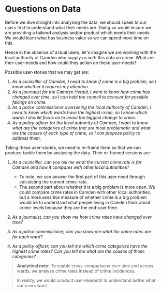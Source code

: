 # Questions on Data

Before we dive straight into analysing the data, we should speak to our users first to understand what their needs are. Doing so would ensure we are providing a tailored analysis and/or product which meets their needs. We would learn what has business value so we can spend more time on this.

Hence in the absence of actual users, let's imagine we are working with the local authority of Camden who supply us with this data on crime. What are their user-needs and how could they action on these user-needs?

Possible user-stories that we may get are:

1. *As a councillor of Camden, I need to know if crime is a big problem, so I know whether it requires my attention.*
1. *As a journalist for the Camden Herald, I want to know how crime has changed over time, so I can hold the council to account for possible failings on crime.*
1. *As a police commissioner overseeing the local authority of Camden, I need to know which wards have the highest crime, so I know which wards I should focus on to enact the biggest change to crime.*
1. *As a policy officer for the local authority of Camden, I want to know what are the categories of crime that are most problematic and what are the causes of each type of crime, so I can propose policy to address them.*

Taking these user-stories, we need to re-frame them so that we can produce tackle them by analysing the data. Their re-framed versions are:

1. *As a councillor, can you tell me what the current crime rate is for Camden and how it compares with other local authorities?*
    + To note, we can answer the first part of this user-need through calculating the current crime-rate.
   + The second part about whether it is a big problem is more open. We could compare crime rates in Camden with other local authorities, but a more sensitive measure of whether crime is a big problem would be to understand what people living in Camden think about crime-levels because they are the end-user here.

1. *As a journalist, can you show me how crime rates have changed over time?*

1. *As a police commissioner, can you show me what the crime rates are for each ward?*

1. *As a policy officer, can you tell me which crime categories have the highest crime rates? Can you tell me what are the causes of these categories?*

> **Analytical note:** To enable cross-comparisons over time and across wards, we analyse crime rates instead of crime incidences.

> In reality, we would conduct user-research to understand better what our users want.
